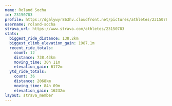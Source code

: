 ```yaml
---
name: Roland Socha
id: 23150783
profile: https://dgalywyr863hv.cloudfront.net/pictures/athletes/23150783/14745672/4/large.jpg
username: roland-socha
strava_url: https://www.strava.com/athletes/23150783
stats:
  biggest_ride_distance: 138.2km
  biggest_climb_elevation_gain: 1987.1m
  recent_ride_totals:
    count: 12
    distance: 738.43km
    moving_time: 30h 11m
    elevation_gain: 6172m
  ytd_ride_totals:
    count: 36
    distance: 2068km
    moving_time: 84h 09m
    elevation_gain: 16232m
layout: strava_member
--- 
```

